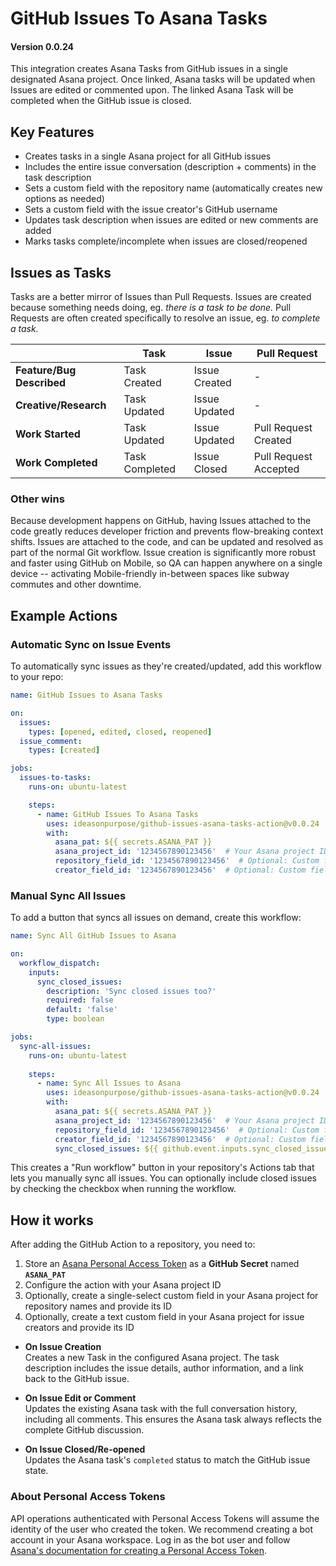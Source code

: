 # GitHub Issues To Asana Tasks

#### Version 0.0.24

This integration creates Asana Tasks from GitHub issues in a single designated Asana project. Once linked, Asana tasks will be updated when Issues are edited or commented upon. The linked Asana Task will be completed when the GitHub issue is closed.

## Key Features

- Creates tasks in a single Asana project for all GitHub issues
- Includes the entire issue conversation (description + comments) in the task description
- Sets a custom field with the repository name (automatically creates new options as needed)
- Sets a custom field with the issue creator's GitHub username
- Updates task description when issues are edited or new comments are added
- Marks tasks complete/incomplete when issues are closed/reopened

## Issues as Tasks

Tasks are a better mirror of Issues than Pull Requests. Issues are created because something needs doing, eg. _there is a task to be done._ Pull Requests are often created specifically to resolve an issue, eg. _to complete a task._

|                           | Task           | Issue         | Pull Request          |
| ------------------------- | -------------- | ------------- | --------------------- |
| **Feature/Bug Described** | Task Created   | Issue Created | -                     |
| **Creative/Research**     | Task Updated   | Issue Updated | -                     |
| **Work Started**          | Task Updated   | Issue Updated | Pull Request Created  |
| **Work Completed**        | Task Completed | Issue Closed  | Pull Request Accepted |

### Other wins

Because development happens on GitHub, having Issues attached to the code greatly reduces developer friction and prevents flow-breaking context shifts. Issues are attached to the code, and can be updated and resolved as part of the normal Git workflow. Issue creation is significantly more robust and faster using GitHub on Mobile, so QA can happen anywhere on a single device -- activating Mobile-friendly in-between spaces like subway commutes and other downtime.

## Example Actions

### Automatic Sync on Issue Events

To automatically sync issues as they're created/updated, add this workflow to your repo:

```yaml
name: GitHub Issues to Asana Tasks

on:
  issues:
    types: [opened, edited, closed, reopened]
  issue_comment:
    types: [created]

jobs:
  issues-to-tasks:
    runs-on: ubuntu-latest

    steps:
      - name: GitHub Issues To Asana Tasks
        uses: ideasonpurpose/github-issues-asana-tasks-action@v0.0.24
        with:
          asana_pat: ${{ secrets.ASANA_PAT }}
          asana_project_id: '1234567890123456'  # Your Asana project ID
          repository_field_id: '1234567890123456'  # Optional: Custom field for repository name
          creator_field_id: '1234567890123456'  # Optional: Custom field for issue creator
```

### Manual Sync All Issues

To add a button that syncs all issues on demand, create this workflow:

```yaml
name: Sync All GitHub Issues to Asana

on:
  workflow_dispatch:
    inputs:
      sync_closed_issues:
        description: 'Sync closed issues too?'
        required: false
        default: 'false'
        type: boolean

jobs:
  sync-all-issues:
    runs-on: ubuntu-latest
    
    steps:
      - name: Sync All Issues to Asana
        uses: ideasonpurpose/github-issues-asana-tasks-action@v0.0.24
        with:
          asana_pat: ${{ secrets.ASANA_PAT }}
          asana_project_id: '1234567890123456'  # Your Asana project ID
          repository_field_id: '1234567890123456'  # Optional: Custom field for repository name
          creator_field_id: '1234567890123456'  # Optional: Custom field for issue creator
          sync_closed_issues: ${{ github.event.inputs.sync_closed_issues }}
```

This creates a "Run workflow" button in your repository's Actions tab that lets you manually sync all issues. You can optionally include closed issues by checking the checkbox when running the workflow.

## How it works

After adding the GitHub Action to a repository, you need to:

1. Store an [Asana Personal Access Token](https://developers.asana.com/docs/personal-access-token) as a **GitHub Secret** named **`ASANA_PAT`**
2. Configure the action with your Asana project ID
3. Optionally, create a single-select custom field in your Asana project for repository names and provide its ID
4. Optionally, create a text custom field in your Asana project for issue creators and provide its ID

- **On Issue Creation**<br>
  Creates a new Task in the configured Asana project. The task description includes the issue details, author information, and a link back to the GitHub issue.

- **On Issue Edit or Comment**<br>
  Updates the existing Asana task with the full conversation history, including all comments. This ensures the Asana task always reflects the complete GitHub discussion.

- **On Issue Closed/Re-opened**<br>
  Updates the Asana task's `completed` status to match the GitHub issue state. 

### About Personal Access Tokens

API operations authenticated with Personal Access Tokens will assume the identity of the user who created the token. We recommend creating a bot account in your Asana workspace. Log in as the bot user and follow [Asana's documentation for creating a Personal Access Token](https://developers.asana.com/docs/personal-access-token).
